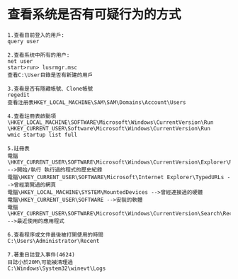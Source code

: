 查看系统是否有可疑行为的方式
===
    1.查看目前登入的用戶:
    query user
    
    2.查看系统中所有的用户:
    net user
    start>run> lusrmgr.msc
    查看C:\User目錄是否有新建的用戶
    
    3.查看是否有隱藏帳號、Clone帳號
    regedit
    查看注册表HKEY_LOCAL_MACHINE\SAM\SAM\Domains\Account\Users

    4.查看註冊表啟動項
    \HKEY_LOCAL_MACHINE\SOFTWARE\Microsoft\Windows\CurrentVersion\Run
    \HKEY_CURRENT_USER\Software\Microsoft\Windows\CurrentVersion\Run
    wmic startup list full

    5.註冊表
    電腦\HKEY_CURRENT_USER\SOFTWARE\Microsoft\Windows\CurrentVersion\Explorer\RunMRU -->開始/執行 執行過的程式的歷史紀錄
    電腦\HKEY_CURRENT_USER\SOFTWARE\Microsoft\Internet Explorer\TypedURLs -->曾經瀏覽過的網頁
    電腦\HKEY_LOCAL_MACHINE\SYSTEM\MountedDevices -->曾經連接過的硬體
    電腦\HKEY_CURRENT_USER\SOFTWARE -->安裝的軟體
    電腦\HKEY_CURRENT_USER\SOFTWARE\Microsoft\Windows\CurrentVersion\Search\RecentApps -->最近使用的應用程式

    6.查看程序或文件最後被打開使用的時間
    C:\Users\Administrator\Recent

    7.著重日誌登入事件(4624)
    日誌小於20M\可能被清理過
    C:\Windows\System32\winevt\Logs
